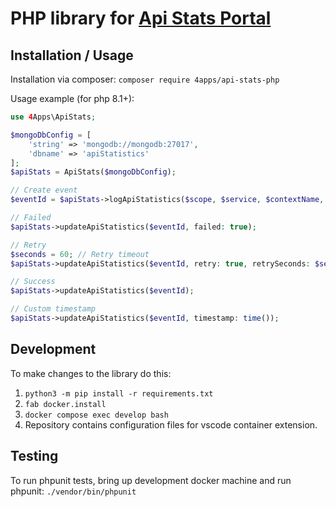 # PHP library for [Api Stats Portal](https://github.com/4Apps/api-stats-portal)

## Installation / Usage

Installation via composer: `composer require 4apps/api-stats-php`

Usage example (for php 8.1+):

```php
use 4Apps\ApiStats;

$mongoDbConfig = [
    'string' => 'mongodb://mongodb:27017',
    'dbname' => 'apiStatistics'
];
$apiStats = ApiStats($mongoDbConfig);

// Create event
$eventId = $apiStats->logApiStatistics($scope, $service, $contextName, $methodName, $endpointUrl);

// Failed
$apiStats->updateApiStatistics($eventId, failed: true);

// Retry
$seconds = 60; // Retry timeout
$apiStats->updateApiStatistics($eventId, retry: true, retrySeconds: $seconds);

// Success
$apiStats->updateApiStatistics($eventId);

// Custom timestamp
$apiStats->updateApiStatistics($eventId, timestamp: time());

```

## Development

To make changes to the library do this:

1. `python3 -m pip install -r requirements.txt`
2. `fab docker.install`
3. `docker compose exec develop bash`
4. Repository contains configuration files for vscode container extension.

## Testing

To run phpunit tests, bring up development docker machine and run phpunit: `./vendor/bin/phpunit`
